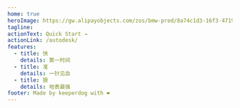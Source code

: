 ```yaml
---
home: true
heroImage: https://gw.alipayobjects.com/zos/bmw-prod/8a74c1d3-16f3-4719-be63-15e467a68a24/km0cv8vn_w500_h500.png
tagline:
actionText: Quick Start →
actionLink: /autodesk/
features:
  - title: 快
    details: 第一时间
  - title: 准
    details: 一针见血
  - title: 狠
    details: 地表最强
footer: Made by keeperdog with ❤️
---
```

